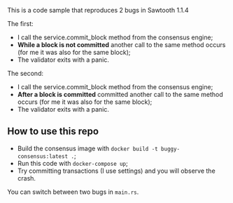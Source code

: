 This is a code sample that reproduces 2 bugs in Sawtooth 1.1.4

The first:

* I call the service.commit_block method from the consensus engine;
* **While a block is not committed** another call to the same method occurs (for
  me it was also for the same block);
* The validator exits with a panic.

The second:

* I call the service.commit_block method from the consensus engine;
* **After a block is committed** committed another call to the same method
  occurs (for me it was also for the same block);
* The validator exits with a panic.

## How to use this repo

* Build the consensus image with `docker build -t buggy-consensus:latest .`;
* Run this code with `docker-compose up`;
* Try committing transactions (I use settings) and you will observe the crash.

You can switch between two bugs in `main.rs`.

